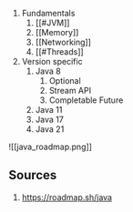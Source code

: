 1. Fundamentals
	1. [[#JVM]]
	2. [[Memory]]
	3. [[Networking]]
	4. [[#Threads]]
2. Version specific
	1. Java 8
		1. Optional
		2. Stream API
		3. Completable Future
	2. Java 11
	3. Java 17
	4. Java 21

![[java_roadmap.png]]

## Sources
1. https://roadmap.sh/java